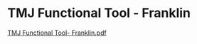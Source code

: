 # TMJ Functional Tool - Franklin

[TMJ Functional Tool- Franklin.pdf](TMJ%20Functional%20Tool%20-%20Franklin%208631c24ccd464eed8ad7ca55d2cc8fed/TMJ_Functional_Tool-_Franklin.pdf)